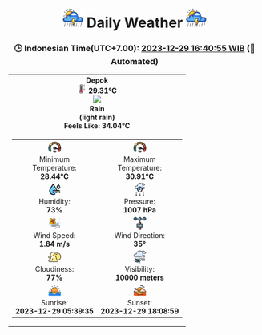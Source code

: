 # <h1 align=center><img height=40 src=images/cloud.png> Daily Weather <img height=40 src=images/cloud.png></h1>
<h3 align=center>🕒 Indonesian Time(UTC+7.00): <u>2023-12-29 16:40:55 WIB</u> (🤖Automated)</h3>

<table align=center>
<tr>
<td align=center><b>Depok</b><br><img src=images/thermometer.png height=18> <b>29.31°C</b><br><img src='https://openweathermap.org/img/w/10d.png' height='50'><br><b>Rain</b><br><b>(light rain)</b><br><b>Feels Like: 34.04°C</b></td>
</tr>
<td>
<table>
<tr>
<td align=center><img src=images/fast.png height=25><br>Minimum<br>Temperature:<br><b>28.44°C</b></td>
<td align=center><img src=images/fast.png height=25><br>Maximum<br>Temperature:<br><b>30.91°C</b></td>
</tr>
<tr>
<td align=center><img src=images/humidity.png height=25><br>Humidity:<br><b>73%</b></td>
<td align=center><img src=images/atmospheric.png height=25><br>Pressure:<br><b>1007 hPa</b></td>
</tr>
<tr>
<td align=center><img src=images/air-flow.png height=25><br>Wind Speed:<br><b>1.84 m/s</b></td>
<td align=center><img src=images/anemometer.png height=25><br>Wind Direction:<br><b>35°</b></td>
</tr>
<tr>
<td align=center><img src=images/cloudy.png height=25><br>Cloudiness:<br><b>77%</b></td>
<td align=center><img src=images/low-visibility.png height=25><br>Visibility:<br><b>10000 meters</b></td>
</tr>
<tr>
<td align=center><img src=images/sunrise.png height=25><br>Sunrise:<br><b>2023-12-29 05:39:35</b></td>
<td align=center><img src=images/sunsets.png height=25><br>Sunset:<br><b>2023-12-29 18:08:59</b></td>
</tr>
</table>
</table>
